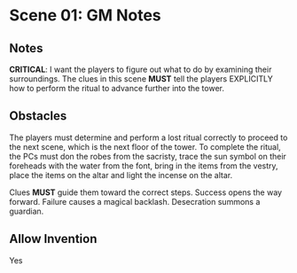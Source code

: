# Scene 01: GM Notes

## Notes

**CRITICAL**: I want the players to figure out what to do by examining their surroundings. The clues in this scene **MUST** tell the players EXPLICITLY how to perform the ritual to advance further into the tower.

## Obstacles
The players must determine and perform a lost ritual correctly to proceed to the next scene, which is the next floor of the tower. To complete the ritual, the PCs must don the robes from the sacristy, trace the sun symbol on their foreheads with the water from the font, bring in the items from the vestry, place the items on the altar and light the incense on the altar.

Clues **MUST** guide them toward the correct steps. Success opens the way forward. Failure causes a magical backlash. Desecration summons a guardian.

## Allow Invention
Yes
